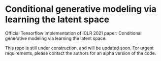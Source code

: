 # Conditional generative modeling via learning the latent space
Official Tensorflow implementation of ICLR 2021 paper: Conditional generative modeling via learning the latent space.

This repo is still under construction, and will be updated soon. For urgent requirements, please contact the authors for an alpha version of the code.
